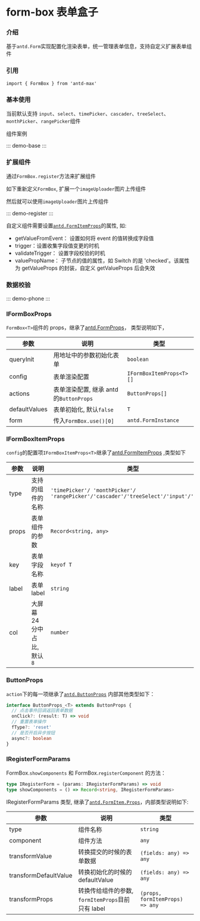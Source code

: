 # form-box 表单盒子

### 介绍

基于`antd.Form`实现配置化渲染表单，统一管理表单信息，支持自定义扩展表单组件

### 引用

```tsx
import { FormBox } from 'antd-max'
```

### 基本使用

当前默认支持 `input`、`select`、`timePicker`、`cascader`、`treeSelect`、`monthPicker`、`rangePicker`组件

组件案例

::: demo-base :::

### 扩展组件

通过`FormBox.register`方法来扩展组件

如下重新定义`FormBox`, 扩展一个`imageUploader`图片上传组件

然后就可以使用`imageUploader`图片上传组件

::: demo-register :::

自定义组件需要设置[`antd.FormItemProps`](https://ant.design/components/form-cn#formitem)的属性, 如:

- getValueFromEvent： 设置如何将 event 的值转换成字段值
- trigger：设置收集字段值变更的时机
- validateTrigger： 设置字段校验的时机
- valuePropName： 子节点的值的属性，如 Switch 的是 'checked'。该属性为 getValueProps 的封装，自定义 getValueProps 后会失效

### 数据校验

::: demo-phone :::

### IFormBoxProps

`FormBox<T>`组件的 props，继承了[antd.FormProps](https://ant.design/components/form-cn#form)， 类型说明如下，

| 参数          | 说明                                    | 类型                     |
| ------------- | --------------------------------------- | ------------------------ |
| queryInit     | 用地址中的参数初始化表单                | `boolean`                |
| config        | 表单渲染配置                            | `IFormBoxItemProps<T>[]` |
| actions       | 表单渲染配置, 继承 antd 的`ButtonProps` | `ButtonProps[]`          |
| defaultValues | 表单初始化, 默认`false`                 | `T`                      |
| form          | 传入`FormBox.use()[0]`                  | `antd.FormInstance`      |

### IFormBoxItemProps

`config`的配置项`IFormBoxItemProps<T>`继承了[antd.FormItemProps](https://ant.design/components/form-cn#formitem) ,类型如下

| 参数  | 说明                        | 类型                                                                                  |
| ----- | --------------------------- | ------------------------------------------------------------------------------------- |
| type  | 支持的组件的名称            | `'timePicker'/ 'monthPicker'/ 'rangePicker'/'cascader'/'treeSelect'/'input'/'select'` |
| props | 表单组件的参数              | `Record<string, any>`                                                                 |
| key   | 表单字段名称                | `keyof T`                                                                             |
| label | 表单 label                  | `string`                                                                              |
| col   | 大屏幕 24 分中占比, 默认`8` | `number`                                                                              |

### ButtonProps

`action`下的每一项继承了[`antd.ButtonProps`](https://ant.design/components/button-cn#api)
内部其他类型如下：

```ts
interface ButtonProps_<T> extends ButtonProps {
  // 点击事件回调返回表单数据
  onClick?: (result: T) => void
  // 重置表单操作
  fType?: 'reset'
  // 是否开启异步按钮
  async?: boolean
}
```

### IRegisterFormParams

FormBox.`showComponents` 和 FormBox.`registerComponent` 的方法：

```ts
type IRegisterForm = (params: IRegisterFormParams) => void
type showComponents = () => Record<string, IRegisterFormParams>
```

IRegisterFormParams 类型, 继承了[`antd.FormItem.Props`](https://ant.design/components/form-cn#formitem)，内部类型说明如下:

| 参数                  | 说明                                              | 类型                            |
| --------------------- | ------------------------------------------------- | ------------------------------- |
| type                  | 组件名称                                          | `string`                        |
| component             | 组件方法                                          | `any`                           |
| transformValue        | 转换提交的时候的表单数据                          | `(fields: any) => any`          |
| transformDefaultValue | 转换初始化的时候的 defaultValue                   | `(fields: any) => any`          |
| transformProps        | 转换传给组件的参数, `formItemProps`目前只有 label | `(props, formItemProps) => any` |
